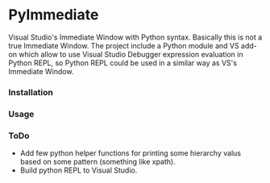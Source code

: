PyImmediate
===========

Visual Studio's Immediate Window with Python syntax.
Basically this is not a true Immediate Window. The project include a Python module and VS add-on which allow to use Visual Studio Debugger expression evaluation in Python REPL, so Python REPL could be used in a similar way as VS's Immediate Window.

### Installation

### Usage

### ToDo
* Add few python helper functions for printing some hierarchy valus based on some pattern (something like xpath).
* Build python REPL to Visual Studio.
